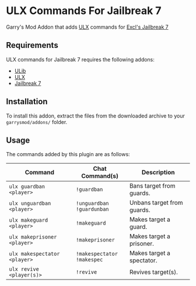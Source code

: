 # ULX Commands For Jailbreak 7
Garry's Mod Addon that adds [ULX](https://github.com/TeamUlysses/ulx) commands for [Excl's Jailbreak 7](https://github.com/kurt-stolle/jailbreak)

## Requirements
ULX commands for Jailbreak 7 requires the following addons:

* [ULib](https://github.com/TeamUlysses/ulib)
* [ULX](https://github.com/TeamUlysses/ulx)
* [Jailbreak 7](https://github.com/kurt-stolle/jailbreak)

## Installation
To install this addon, extract the files from the downloaded archive to your `garrysmod/addons/` folder.

## Usage
The commands added by this plugin are as follows:

| Command                      | Chat Command(s)                   | Description                |
|------------------------------|-----------------------------------|----------------------------|
| `ulx guardban <player>`      | `!guardban`                       | Bans target from guards.   |
| `ulx unguardban <player>`    | `!unguardban` <br> `!guardunban`  | Unbans target from guards. |
| `ulx makeguard <player>`     | `!makeguard`                      | Makes target a guard.      |
| `ulx makeprisoner <player>`  | `!makeprisoner`                   | Makes target a prisoner.   |
| `ulx makespectator <player>` | `!makespectator` <br> `!makespec` | Makes target a spectator.  |
| `ulx revive <player(s)>`     | `!revive`                         | Revives target(s).         |
